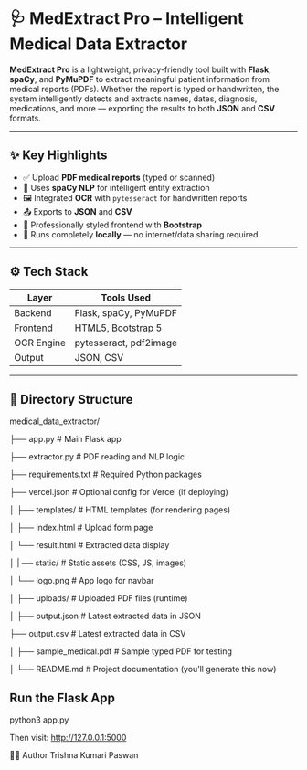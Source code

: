 # 🩺 MedExtract Pro – Intelligent Medical Data Extractor

**MedExtract Pro** is a lightweight, privacy-friendly tool built with **Flask**, **spaCy**, and **PyMuPDF** to extract meaningful patient information from medical reports (PDFs). Whether the report is typed or handwritten, the system intelligently detects and extracts names, dates, diagnosis, medications, and more — exporting the results to both **JSON** and **CSV** formats.

---

## ✨ Key Highlights

- ✅ Upload **PDF medical reports** (typed or scanned)
- 🧠 Uses **spaCy NLP** for intelligent entity extraction
- 🖼️ Integrated **OCR** with `pytesseract` for handwritten reports
- 📤 Exports to **JSON** and **CSV**
- 🧾 Professionally styled frontend with **Bootstrap**
- 🔐 Runs completely **locally** — no internet/data sharing required

---

## ⚙️ Tech Stack

| Layer      | Tools Used |
|------------|------------|
| Backend    | Flask, spaCy, PyMuPDF |
| Frontend   | HTML5, Bootstrap 5 |
| OCR Engine | pytesseract, pdf2image |
| Output     | JSON, CSV |

---

## 📁 Directory Structure

medical_data_extractor/

├── app.py                   # Main Flask app

├── extractor.py             # PDF reading and NLP logic

├── requirements.txt         # Required Python packages

├── vercel.json              # Optional config for Vercel (if deploying)

│
├── templates/               # HTML templates (for rendering pages)

│      ├── index.html           # Upload form page

│      └── result.html          # Extracted data display

│
|      ── static/                  # Static assets (CSS, JS, images)

│      └── logo.png             # App logo for navbar

│
├── uploads/                 # Uploaded PDF files (runtime)

│
├── output.json              # Latest extracted data in JSON

├── output.csv               # Latest extracted data in CSV

│
├── sample_medical.pdf       # Sample typed PDF for testing

│
└── README.md                # Project documentation (you’ll generate this now)

## Run the Flask App

python3 app.py

Then visit: http://127.0.0.1:5000

👩‍💻 Author
Trishna Kumari Paswan
